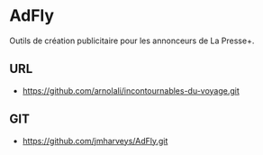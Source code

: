# AdFly #

Outils de création publicitaire pour les annonceurs de La Presse+.

## URL ##
- https://github.com/arnolali/incontournables-du-voyage.git

## GIT ##
- https://github.com/jmharveys/AdFly.git